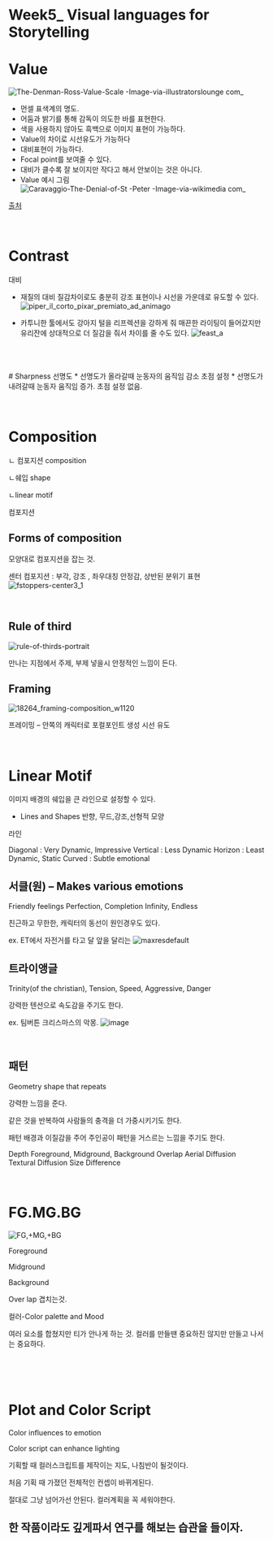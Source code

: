 # Week5_ Visual languages for Storytelling

# Value  
![The-Denman-Ross-Value-Scale -Image-via-illustratorslounge com_](https://user-images.githubusercontent.com/112802528/197438857-75629ffb-3970-4875-a61c-ee895a7f439b.jpg)

* 먼셀 표색계의 명도.
* 어둠과 밝기를 통해 감독이 의도한 바를 표현한다. 
* 색을 사용하지 않아도 흑백으로 이미지 표현이 가능하다. 
* Value의 차이로 시선유도가 가능하다 
* 대비표현이 가능하다.
* Focal point를 보여줄 수 있다.
* 대비가 클수록 잘 보이지만 작다고 해서 안보이는 것은 아니다.
* Value 예시 그림 
![Caravaggio-The-Denial-of-St -Peter -Image-via-wikimedia com_](https://user-images.githubusercontent.com/112802528/197438952-01648769-94c6-48b1-ab97-45524261cf59.jpg)

[출처](https://www.widewalls.ch/magazine/value-in-art)
<br>
<br>
<br>

# Contrast 
대비
* 재질의 대비 질감차이로도 충분히 강조 표현이나 시선을 가운데로 유도할 수 있다. 
![piper_il_corto_pixar_premiato_ad_animago](https://user-images.githubusercontent.com/112802528/197439578-56a2b446-917a-4b41-a881-481624a29e35.jpg)

* 카투니한 툴에서도 강아지 털을 리프렉션을 강하게 줘 매끈한 라이팅이 들어갔지만 유리잔에 상대적으로 더 질감을 줘서 차이를 줄 수도 있다.
![feast_a](https://user-images.githubusercontent.com/112802528/197439161-3ccc9f8e-dfc2-4f2f-babf-7fa28262b627.jpg)
<br>
<br>
<br>
# Sharpness
선명도
* 선명도가 올라갈때 눈동자의 움직임 감소 초점 설정 
 * 선명도가 내려갈때 눈동자 움직임 증가. 초점 설정 없음.
<br>
<br>
<br>

# Composition
ㄴ 컴포지션 composition

ㄴ쉐입 shape

ㄴlinear motif

컴포지션 
<br>

## Forms of composition
모양대로 컴포지션을 잡는 것.

센터 컴포지션 : 부각, 강조 , 좌우대칭 안정감, 상반된 분위기 표현
![fstoppers-center3_1](https://user-images.githubusercontent.com/112802528/197439952-19964a96-2e43-4e2e-9f3a-54fdca0d8f8f.jpg)

<br>

## Rule of third 
![rule-of-thirds-portrait](https://user-images.githubusercontent.com/112802528/197439799-6f63ab88-ae3e-405c-9943-49a7778b3fcb.jpg)

만나는 지점에서 주제, 부제 넣을시 안정적인 느낌이 든다.
<br>

## Framing 
![18264_framing-composition_w1120](https://user-images.githubusercontent.com/112802528/197440075-34de766d-ba21-46ce-9b88-d0afa5f4cd49.jpg)

프레이밍 – 안쪽의 캐릭터로 포컬포인트 생성 시선 유도
<br>
<br>
<br>

# Linear Motif
이미지 배경의 쉐입을 큰 라인으로 설정할 수 있다.

* Lines and Shapes 
반향, 무드,강조,선형적 모양

라인

Diagonal : Very Dynamic, Impressive
Vertical : Less Dynamic
Horizon : Least Dynamic, Static
Curved : Subtle emotional
<br>

## 서클(원) – Makes various emotions
Friendly feelings
Perfection, Completion
Infinity, Endless

친근하고 무한한, 캐릭터의 동선이 원인경우도 있다.

ex. ET에서 자전거를 타고 달 앞을 달리는
![maxresdefault](https://user-images.githubusercontent.com/112802528/197440233-9353b77e-7bcb-40eb-b0a2-2d64e118ee2a.jpg)

## 트라이앵글
Trinity(of the christian), 
Tension,
Speed, 
Aggressive, 
Danger 

강력한 텐션으로 속도감을 주기도 한다.

ex. 팀버튼 크리스마스의 악몽. 
![image](https://user-images.githubusercontent.com/112802528/197440436-1b3e9d8a-a7e8-4626-bcdb-0e0240cf0e77.jpg)

<br>

## 패턴
Geometry shape that repeats 

강력한 느낌을 준다.

 같은 것을 반복하여 사람들의 충격을 더 
가중시키기도 한다. 

패턴 배경과 이질감을 주어 주인공이 패턴을
거스르는 느낌을 주기도 한다. 

Depth
Foreground, Midground, Background
Overlap
Aerial Diffusion
Textural Diffusion
Size Difference
<br>
<br>
<br>

# FG.MG.BG

![FG,+MG,+BG](https://user-images.githubusercontent.com/112802528/197442046-688ec8f4-cba8-43e4-9beb-aed9dcdff7b0.jpg)

Foreground 

Midground

Background

Over lap 겹치는것.

컬러-Color palette and
Mood

여러 요소를 합쳤지만 티가 안나게 하는 것.
컬러를 만들땐 중요하진 않지만 만들고 나서는 중요하다.

<br>
<br>
<br>

# Plot and Color Script
Color influences to emotion

Color script can enhance lighting

기획할 때 컬러스크립트를 제작이는 지도, 나침반이 될것이다.

처음 기획 때 가졌던 전체적인 컨셉이 바뀌게된다.

절대로 그냥 넘어가선 안된다. 컬러계획을 꼭 세워야한다.



## 한 작품이라도 깊게파서 연구를 해보는 습관을 들이자. ##
